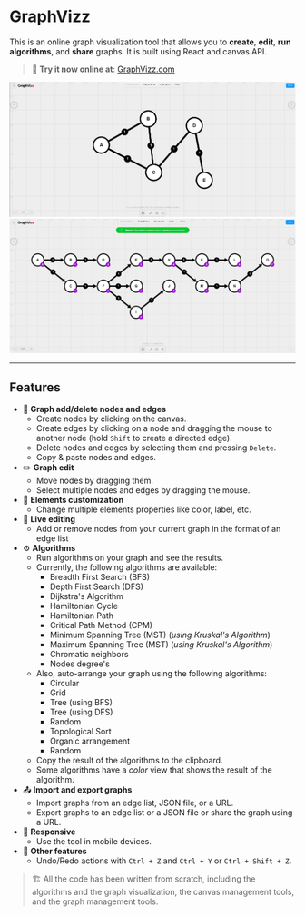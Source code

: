 # GraphVizz

This is an online graph visualization tool that allows you to **create**, **edit**, **run algorithms**, and **share** graphs. It is built using React and canvas API.

> 🔗 **Try it now online at**: [GraphVizz.com](https://www.graphvizz.com)

!["GraphVizz online tool screenshot"](docs/screenshot-1.png "GraphVizz online tool screenshot")
!["GraphVizz toposort algorithm screenshot"](docs/screenshot-2.png "GraphVizz toposort algorithm screenshot")

------------------------------------------------------------------------------------

## Features

- 🧩 **Graph add/delete nodes and edges**
  - Create nodes by clicking on the canvas.
  - Create edges by clicking on a node and dragging the mouse to another node (hold `Shift` to create a directed edge).
  - Delete nodes and edges by selecting them and pressing `Delete`.
  - Copy & paste nodes and edges.
- ✏️ **Graph edit**
  - Move nodes by dragging them.
  - Select multiple nodes and edges by dragging the mouse.
- 🎨 **Elements customization**
  - Change multiple elements properties like color, label, etc.
- 🌟 **Live editing**
  - Add or remove nodes from your current graph in the format of an edge list
- ⚙️ **Algorithms**
  - Run algorithms on your graph and see the results.
  - Currently, the following algorithms are available:
    - Breadth First Search (BFS)
    - Depth First Search (DFS)
    - Dijkstra's Algorithm
    - Hamiltonian Cycle
    - Hamiltonian Path
    - Critical Path Method (CPM)
    - Minimum Spanning Tree (MST) (*using Kruskal's Algorithm*)
    - Maximum Spanning Tree (MST) (*using Kruskal's Algorithm*)
    - Chromatic neighbors
    - Nodes degree's
  - Also, auto-arrange your graph using the following algorithms:
    - Circular
    - Grid
    - Tree (using BFS)
    - Tree (using DFS)
    - Random
    - Topological Sort
    - Organic arrangement
    - Random
  - Copy the result of the algorithms to the clipboard.
  - Some algorithms have a *color* view that shows the result of the algorithm.
- 📤 **Import and export graphs**
  - Import graphs from an edge list, JSON file, or a URL. 
  - Export graphs to an edge list or a JSON file or share the graph using a URL.
- 📱 **Responsive**
  - Use the tool in mobile devices.
- 🔧 **Other features**
  - Undo/Redo actions with `Ctrl + Z` and `Ctrl + Y` or `Ctrl + Shift + Z`.

> 🏗️ All the code has been written from scratch, including the algorithms and the graph visualization, the canvas management tools, and the graph management tools.
